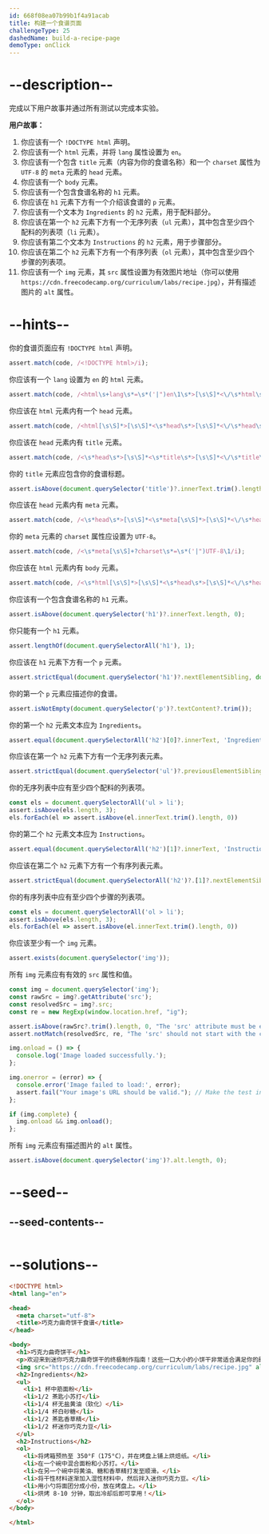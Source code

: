 ```yaml
---
id: 668f08ea07b99b1f4a91acab
title: 构建一个食谱页面
challengeType: 25
dashedName: build-a-recipe-page
demoType: onClick
---
```


# --description--

完成以下用户故事并通过所有测试以完成本实验。

**用户故事：**

1. 你应该有一个 `!DOCTYPE html` 声明。
1. 你应该有一个 `html` 元素，并将 `lang` 属性设置为 `en`。
1. 你应该有一个包含 `title` 元素（内容为你的食谱名称）和一个 `charset` 属性为 `UTF-8` 的 `meta` 元素的 `head` 元素。
1. 你应该有一个 `body` 元素。
1. 你应该有一个包含食谱名称的 `h1` 元素。
1. 你应该在 `h1` 元素下方有一个介绍该食谱的 `p` 元素。
1. 你应该有一个文本为 `Ingredients` 的 `h2` 元素，用于配料部分。
1. 你应该在第一个 `h2` 元素下方有一个无序列表（`ul` 元素），其中包含至少四个配料的列表项（`li` 元素）。
1. 你应该有第二个文本为 `Instructions` 的 `h2` 元素，用于步骤部分。
1. 你应该在第二个 `h2` 元素下方有一个有序列表（`ol` 元素），其中包含至少四个步骤的列表项。
1. 你应该有一个 `img` 元素，其 `src` 属性设置为有效图片地址（你可以使用 `https://cdn.freecodecamp.org/curriculum/labs/recipe.jpg`），并有描述图片的 `alt` 属性。

# --hints--

你的食谱页面应有 `!DOCTYPE html` 声明。

```js
assert.match(code, /<!DOCTYPE html>/i);
```

你应该有一个 `lang` 设置为 `en` 的 `html` 元素。

```js
assert.match(code, /<html\s+lang\s*=\s*('|")en\1\s*>[\s\S]*<\/\s*html\s*>/gi);
```

你应该在 `html` 元素内有一个 `head` 元素。

```js
assert.match(code, /<html[\s\S]*>[\s\S]*<\s*head\s*>[\s\S]*<\/\s*head\s*>[\s\S]*<\/\s*html\s*>/i);
```

你应该在 `head` 元素内有 `title` 元素。

```js
assert.match(code, /<\s*head\s*>[\s\S]*<\s*title\s*>[\s\S]*<\/\s*title\s*>[\s\S]*<\/\s*head\s*>/i);
```

你的 `title` 元素应包含你的食谱标题。

```js
assert.isAbove(document.querySelector('title')?.innerText.trim().length, 0);
```

你应该在 `head` 元素内有 `meta` 元素。

```js
assert.match(code, /<\s*head\s*>[\s\S]*<\s*meta[\s\S]*>[\s\S]*<\/\s*head\s*>/i);
```

你的 `meta` 元素的 `charset` 属性应设置为 `UTF-8`。

```js
assert.match(code, /<\s*meta[\s\S]+?charset\s*=\s*('|")UTF-8\1/i);
```

你应该在 `html` 元素内有 `body` 元素。

```js
assert.match(code, /<\s*html[\s\S]*>[\s\S]*<\s*head\s*>[\s\S]*<\/\s*head\s*>[\s\S]*<\s*body\s*>[\s\S]*<\/\s*body\s*>[\s\S]*<\/\s*html\s*>/i);
```

你应该有一个包含食谱名称的 `h1` 元素。

```js
assert.isAbove(document.querySelector('h1')?.innerText.length, 0);
```

你只能有一个 `h1` 元素。

```js
assert.lengthOf(document.querySelectorAll('h1'), 1);
```

你应该在 `h1` 元素下方有一个 `p` 元素。

```js
assert.strictEqual(document.querySelector('h1')?.nextElementSibling, document.querySelector('p'));
```

你的第一个 `p` 元素应描述你的食谱。

```js
assert.isNotEmpty(document.querySelector('p')?.textContent?.trim());
```

你的第一个 `h2` 元素文本应为 `Ingredients`。

```js
assert.equal(document.querySelectorAll('h2')[0]?.innerText, 'Ingredients');
```

你应该在第一个 `h2` 元素下方有一个无序列表元素。

```js
assert.strictEqual(document.querySelector('ul')?.previousElementSibling.tagName, 'H2');
```

你的无序列表中应有至少四个配料的列表项。

```js
const els = document.querySelectorAll('ul > li');
assert.isAbove(els.length, 3);
els.forEach(el => assert.isAbove(el.innerText.trim().length, 0))
```

你的第二个 `h2` 元素文本应为 `Instructions`。

```js
assert.equal(document.querySelectorAll('h2')[1]?.innerText, 'Instructions');
```

你应该在第二个 `h2` 元素下方有一个有序列表元素。

```js
assert.strictEqual(document.querySelectorAll('h2')?.[1]?.nextElementSibling?.tagName, "OL");
```

你的有序列表中应有至少四个步骤的列表项。

```js
const els = document.querySelectorAll('ol > li');
assert.isAbove(els.length, 3);
els.forEach(el => assert.isAbove(el.innerText.trim().length, 0))
```

你应该至少有一个 `img` 元素。

```js
assert.exists(document.querySelector('img'));
```

所有 `img` 元素应有有效的 `src` 属性和值。

```js
const img = document.querySelector('img');
const rawSrc = img?.getAttribute('src');
const resolvedSrc = img?.src;
const re = new RegExp(window.location.href, "ig");

assert.isAbove(rawSrc?.trim().length, 0, "The 'src' attribute must be explicitly set.");
assert.notMatch(resolvedSrc, re, "The 'src' should not start with the current page URL");

img.onload = () => {
  console.log('Image loaded successfully.');
};

img.onerror = (error) => {
  console.error('Image failed to load:', error);
  assert.fail("Your image's URL should be valid."); // Make the test instafail
};

if (img.complete) {
  img.onload && img.onload();
};
```

所有 `img` 元素应有描述图片的 `alt` 属性。

```js
assert.isAbove(document.querySelector('img')?.alt.length, 0);
```

# --seed--

## --seed-contents--

```html

```

# --solutions--

```html
<!DOCTYPE html>
<html lang="en">

<head>
  <meta charset="utf-8">
  <title>巧克力曲奇饼干食谱</title>
</head>

<body>
  <h1>巧克力曲奇饼干</h1>
  <p>欢迎来到迷你巧克力曲奇饼干的终极制作指南！这些一口大小的小饼干非常适合满足你的甜食欲望，又不会吃得太多。按照这个简单的食谱，制作外酥里软、人人都爱的美味迷你巧克力曲奇饼干吧。</p>
  <img src="https://cdn.freecodecamp.org/curriculum/labs/recipe.jpg" alt="烘焙原料：三个鸡蛋、一碗面粉、一杯牛奶和一个打蛋器摆放在木桌上。">
  <h2>Ingredients</h2>
  <ul>
    <li>1 杯中筋面粉</li>
    <li>1/2 茶匙小苏打</li>
    <li>1/4 杯无盐黄油（软化）</li>
    <li>1/4 杯白砂糖</li>
    <li>1/2 茶匙香草精</li>
    <li>1/2 杯迷你巧克力豆</li>
  </ul>
  <h2>Instructions</h2>
  <ol>
    <li>将烤箱预热至 350°F（175°C），并在烤盘上铺上烘焙纸。</li>
    <li>在一个碗中混合面粉和小苏打。</li>
    <li>在另一个碗中将黄油、糖和香草精打发至顺滑。</li>
    <li>将干性材料逐渐加入湿性材料中，然后拌入迷你巧克力豆。</li>
    <li>用小勺将面团分成小份，放在烤盘上。</li>
    <li>烘烤 8-10 分钟，取出冷却后即可享用！</li>
  </ol>
</body>

</html>
```


